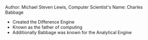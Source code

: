 Author: Michael Steven Lewis,
Computer Scientist's Name: Charles Babbage
* Created the Difference Engine
* Known as the father of computing
* Additionally Babbage was known for the Analytical Engine
